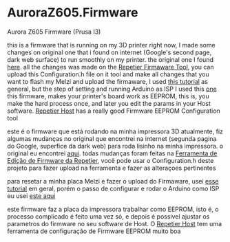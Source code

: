 # AuroraZ605.Firmware
Aurora Z605 Firmware (Prusa I3)


this is a firmware that is running on my 3D printer right now, I made some changes on original one that i found on internet (Google's second page, dark web surface) to run smoothly on my printer. the original one I found [here](http://www.fennecelectronics.it/2014/08/aurora-3d-printer/). all the changes was made on the [Repetier Firmaware Tool](https://www.repetier.com/firmware/v100/), you can upload this Configuration.h file on it tool and make all changes that you want
to flash my Melzi and upload the firmaware, I used [this tutorial](https://www.instructables.com/id/Using-an-Arduino-to-Flash-the-Melzi-Board-Wanhao-I/) as general, but the step of setting and running Arduino as ISP I used this [one](https://www.arduino.cc/en/Tutorial/ArduinoISP)
this firmware, makes your printer's board work as EEPROM, this is, you make the hard process once, and later you edit the params in your Host software. [Repetier Host](https://www.repetier.com/) has a really good Firmware EEPROM Configuration tool



este é o firmware que está rodando na minha impressora 3D atualmente, fiz algumas mudanças no original que encontrei na internet (segunda pagina do Google, superfice da dark web) para roda lisinho na minha impressora. o original eu encontrei [aqui](http://www.fennecelectronics.it/2014/08/aurora-3d-printer/). todas mudanças foram feitas na [Ferramenta de Edição de Firmware da Repetier](https://www.repetier.com/firmware/v100/), você pode usar o Configuration.h deste projeto para fazer upload na ferramenta e fazer as alteraçoes pertinentes

para resetar a minha placa Melzi e fazer o upload do Firmaware, usei [esse tutorial]() em geral, porém o passo de configurar e rodar o Arduino como ISP eu usei [este aqui](https://www.arduino.cc/en/Tutorial/ArduinoISP)

este firmware faz a placa da impressora trabalhar como EEPROM, isto é, o processo complicado é feito uma vez só, e depois é possivel ajustar os parametros do firmware no seu software de Host. O [Repetier Host](https://www.repetier.com/) tem uma ferramenta de configuração de Firmware EEPROM muito boa

